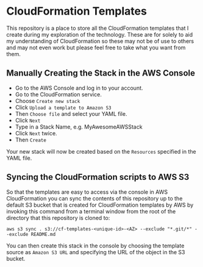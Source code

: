 # CloudFormation Templates

This repository is a place to store all the CloudFormation templates that I create during my exploration of the technology. These are for solely to aid my understanding of CloudFormation so these may not be of use to others and may not even work but please feel free to take what you want from them. 

## Manually Creating the Stack in the AWS Console

  - Go to the AWS Console and log in to your account. 
  - Go to the CloudFormation service. 
  - Choose `Create new stack`
  - Click `Upload a template to Amazon S3`
  - Then `Choose file` and select your YAML file.
  - Click `Next`
  - Type in a Stack Name, e.g. MyAwesomeAWSStack
  - Click `Next` twice.
  - Then `Create`

Your new stack will now be created based on the `Resources` specified in the YAML file.

## Syncing the CloudFormation scripts to AWS S3

So that the templates are easy to access via the console in AWS CloudFormation you can sync the contents of this repository up to the default S3 bucket that is created for CloudFormation templates by AWS by invoking this command from a terminal window from the root of the directory that this repository is cloned to:

`aws s3 sync . s3://cf-templates-<unique-id>-<AZ> --exclude "*.git/*" --exclude README.md`

You can then create this stack in the console by choosing the template source as `Amazon S3 URL` and specifying the URL of the object in the S3 bucket.
